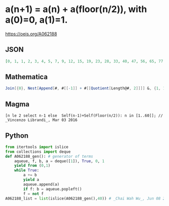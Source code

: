 # a\(n\+1\) \= a\(n\) \+ a\(floor\(n/2\)\), with a\(0\)\=0, a\(1\)\=1\.
https://oeis.org/A062188
## JSON
```JSON
[0, 1, 1, 2, 3, 4, 5, 7, 9, 12, 15, 19, 23, 28, 33, 40, 47, 56, 65, 77, 89, 104, 119, 138, 157, 180, 203, 231, 259, 292, 325, 365, 405, 452, 499, 555, 611, 676, 741, 818, 895, 984, 1073, 1177, 1281, 1400, 1519, 1657, 1795, 1952, 2109, 2289, 2469, 2672, 2875, 3106]
```
## Mathematica
```Mathematica
Join[{0}, Nest[Append[#, #[[-1]] + #[[Quotient[Length@#, 2]]]] &, {1, 1}, 53]] (* _Ivan Neretin_, Mar 03 2016 *)
```
## Magma
```Magma
[n le 2 select n-1 else  Self(n-1)+Self(Floor(n/2)): n in [1..60]]; // _Vincenzo Librandi_, Mar 03 2016
```
## Python
```Python
from itertools import islice
from collections import deque
def A062188_gen(): # generator of terms
    aqueue, f, b, a = deque([1]), True, 0, 1
    yield from (0,1)
    while True:
        a += b
        yield a
        aqueue.append(a)
        if f: b = aqueue.popleft()
        f = not f
A062188_list = list(islice(A062188_gen(),40)) # _Chai Wah Wu_, Jun 08 2022
```
